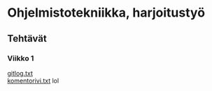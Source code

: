 # Ohjelmistotekniikka, harjoitustyö
## Tehtävät
### Viikko 1
[gitlog.txt](https://github.com/ikpa/ot-harjoitustyo/blob/master/laskarit/gitlog.txt)  
[komentorivi.txt](https://github.com/ikpa/ot-harjoitustyo/blob/master/laskarit/komentorivi.txt)
lol
